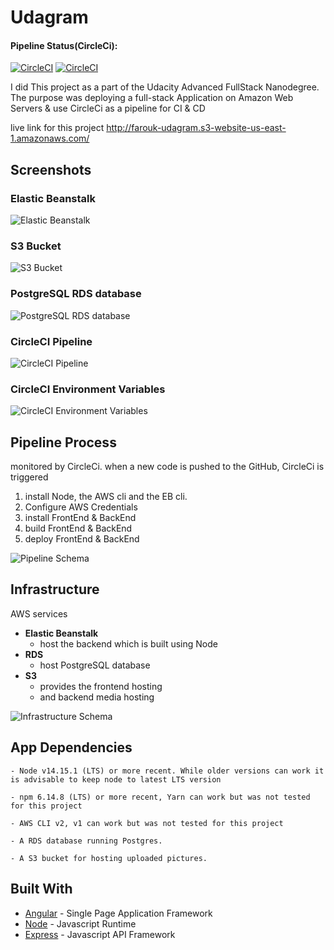 # Udagram

#### Pipeline Status(CircleCi):
[![CircleCI](https://circleci.com/gh/DrFarouk/udagram/tree/main.svg?style=svg)](https://circleci.com/gh/DrFarouk/udagram/tree/main)
[![CircleCI](https://circleci.com/gh/DrFarouk/udagram/tree/main.svg?style=shield)](https://circleci.com/gh/DrFarouk/udagram/tree/main)

I did This project as a part of the Udacity Advanced FullStack Nanodegree.
The purpose was deploying a full-stack Application on Amazon Web Servers &
use CircleCi as a pipeline for CI & CD

live link for this project
http://farouk-udagram.s3-website-us-east-1.amazonaws.com/


## Screenshots

### Elastic Beanstalk

![Elastic Beanstalk](./documentation/screenshots/eb.png)

### S3 Bucket

![S3 Bucket](./documentation/screenshots/s3.png)

### PostgreSQL RDS database

![PostgreSQL RDS database](./documentation/screenshots/rds.png)

### CircleCI Pipeline

![CircleCI Pipeline](./documentation/screenshots/circleci.png)

### CircleCI Environment Variables

![CircleCI Environment Variables](./documentation/screenshots/circleci_env.png)

## Pipeline Process

monitored by CircleCi. when a new code is pushed to the GitHub, CircleCi is triggered

1. install Node, the AWS cli and the EB cli.
2. Configure AWS Credentials
3. install FrontEnd & BackEnd
4. build FrontEnd & BackEnd
5. deploy FrontEnd & BackEnd

![Pipeline Schema](./documentation/diagrams/pipeline.png)

## Infrastructure

AWS services

- **Elastic Beanstalk**
  - host the backend which is built using Node
- **RDS**
  - host PostgreSQL database
- **S3**
  - provides the frontend hosting
  - and backend media hosting

![Infrastructure Schema](./documentation/diagrams/infrastructure.png)

## App Dependencies

```
- Node v14.15.1 (LTS) or more recent. While older versions can work it is advisable to keep node to latest LTS version

- npm 6.14.8 (LTS) or more recent, Yarn can work but was not tested for this project

- AWS CLI v2, v1 can work but was not tested for this project

- A RDS database running Postgres.

- A S3 bucket for hosting uploaded pictures.

```

## Built With

- [Angular](https://angular.io/) - Single Page Application Framework
- [Node](https://nodejs.org) - Javascript Runtime
- [Express](https://expressjs.com/) - Javascript API Framework
